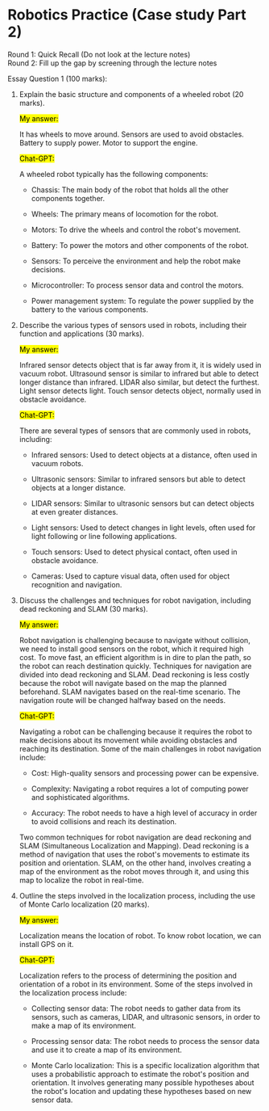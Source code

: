 # Robotics Practice (Case study Part 2)

Round 1: Quick Recall (Do not look at the lecture notes)  
Round 2: Fill up the gap by screening through the lecture notes

Essay Question 1 (100 marks):

1) Explain the basic structure and components of a wheeled robot (20 marks).
    
      
    <mark>My answer:</mark>
    
    It has wheels to move around. Sensors are used to avoid obstacles. Battery to supply power. Motor to support the engine.
    
      
    <mark>Chat-GPT:</mark>
    
    A wheeled robot typically has the following components:
    
    * Chassis: The main body of the robot that holds all the other components together.
        
    * Wheels: The primary means of locomotion for the robot.
        
    * Motors: To drive the wheels and control the robot's movement.
        
    * Battery: To power the motors and other components of the robot.
        
    * Sensors: To perceive the environment and help the robot make decisions.
        
    * Microcontroller: To process sensor data and control the motors.
        
    * Power management system: To regulate the power supplied by the battery to the various components.
        
2) Describe the various types of sensors used in robots, including their function and applications (30 marks).  
      
    <mark>My answer:</mark>
    
    Infrared sensor detects object that is far away from it, it is widely used in vacuum robot. Ultrasound sensor is similar to infrared but able to detect longer distance than infrared. LIDAR also similar, but detect the furthest. Light sensor detects light. Touch sensor detects object, normally used in obstacle avoidance.
    
      
    <mark>Chat-GPT:</mark>
    
    There are several types of sensors that are commonly used in robots, including:
    
    * Infrared sensors: Used to detect objects at a distance, often used in vacuum robots.
        
    * Ultrasonic sensors: Similar to infrared sensors but able to detect objects at a longer distance.
        
    * LIDAR sensors: Similar to ultrasonic sensors but can detect objects at even greater distances.
        
    * Light sensors: Used to detect changes in light levels, often used for light following or line following applications.
        
    * Touch sensors: Used to detect physical contact, often used in obstacle avoidance.
        
    * Cameras: Used to capture visual data, often used for object recognition and navigation.
        
3) Discuss the challenges and techniques for robot navigation, including dead reckoning and SLAM (30 marks).  
      
    <mark>My answer:</mark>
    
    Robot navigation is challenging because to navigate without collision, we need to install good sensors on the robot, which it required high cost. To move fast, an efficient algorithm is in dire to plan the path, so the robot can reach destination quickly. Techniques for navigation are divided into dead reckoning and SLAM. Dead reckoning is less costly because the robot will navigate based on the map the planned beforehand. SLAM navigates based on the real-time scenario. The navigation route will be changed halfway based on the needs.
    
      
    <mark>Chat-GPT:</mark>
    
    Navigating a robot can be challenging because it requires the robot to make decisions about its movement while avoiding obstacles and reaching its destination. Some of the main challenges in robot navigation include:
    
    * Cost: High-quality sensors and processing power can be expensive.
        
    * Complexity: Navigating a robot requires a lot of computing power and sophisticated algorithms.
        
    * Accuracy: The robot needs to have a high level of accuracy in order to avoid collisions and reach its destination.
        
    
    Two common techniques for robot navigation are dead reckoning and SLAM (Simultaneous Localization and Mapping). Dead reckoning is a method of navigation that uses the robot's movements to estimate its position and orientation. SLAM, on the other hand, involves creating a map of the environment as the robot moves through it, and using this map to localize the robot in real-time.
    
4) Outline the steps involved in the localization process, including the use of Monte Carlo localization (20 marks).  
      
    <mark>My answer:</mark>
    
    Localization means the location of robot. To know robot location, we can install GPS on it.  
    
    <mark>Chat-GPT:</mark>
    
    Localization refers to the process of determining the position and orientation of a robot in its environment. Some of the steps involved in the localization process include:
    
    * Collecting sensor data: The robot needs to gather data from its sensors, such as cameras, LIDAR, and ultrasonic sensors, in order to make a map of its environment.
        
    * Processing sensor data: The robot needs to process the sensor data and use it to create a map of its environment.
        
    * Monte Carlo localization: This is a specific localization algorithm that uses a probabilistic approach to estimate the robot's position and orientation. It involves generating many possible hypotheses about the robot's location and updating these hypotheses based on new sensor data.
